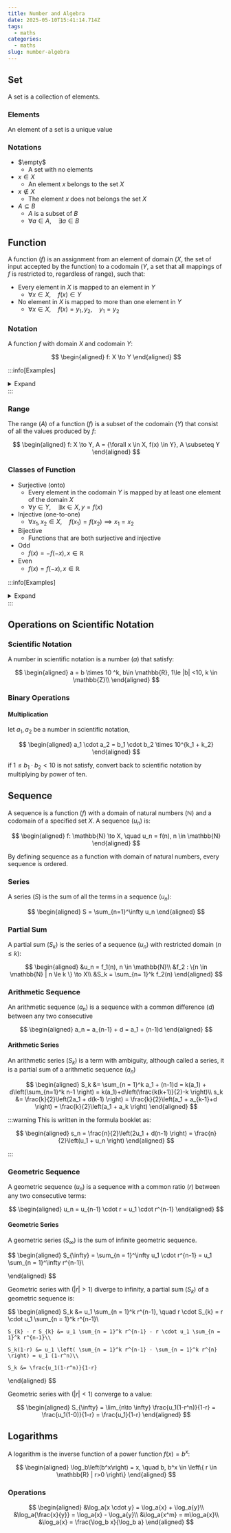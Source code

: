 ```yaml
---
title: Number and Algebra
date: 2025-05-10T15:41:14.714Z
tags:
  - maths
categories:
  - maths
slug: number-algebra
---
```


## Set

A set is a collection of elements.

### Elements

An element of a set is a unique value

### Notations

- $\empty$
  - A set with no elements
- $x \in X$
  - An element $x$ belongs to the set $X$
- $x \notin X$
  - The element $x$ does not belongs the set $X$
- $A \subseteq B$
  - $A$ is a subset of $B$
  - $\forall a \in A, \quad \exists a \in B$

## Function

A function ($f$) is an assignment from an element of domain ($X$, the set of input accepted by the function) to a codomain ($Y$, a set that all mappings of $f$ is restricted to, regardless of range), such that:

- Every element in $X$ is mapped to an element in $Y$
  - $\forall x \in X, \quad f(x) \in Y$
- No element in $X$ is mapped to more than one element in $Y$
  - $\forall x \in X, \quad f(x) = y_1, y_2, \quad y_1 = y_2$

### Notation

A function $f$ with domain $X$ and codomain $Y$:

$$
\begin{aligned}
    f: X \to Y
\end{aligned}
$$

:::info[Examples]

<details>
    <summary>Expand </summary>
    <p>
      - Not unique
        - $f_1: \mathbb{R}^+ \to \mathbb{R}, \quad f(x) = \pm \sqrt{x}$
        - Since $x$ can be mapped to two elements ($y$ or $-y$), $f_1$ is not unique
      - $f_2: \mathbb{R} \to \mathbb{R}, f_2(x) = \frac{1}{x}$
        - At $x = 0$, $f_2(0)$ is not defined, therefore not every element in domain $X$ is mapped to domain $Y$
        - Redefine $f_2: \mathbb{R} \backslash \{0\} \to \mathbb{R}$
      - $f_3: \empty \to Y$
        - Since no elements are in the domain, uniqueness is satisfy hence a valid function
    </p>
</details>
:::

### Range

The range ($A$) of a function ($f$) is a subset of the codomain ($Y$) that consist of all the values produced by $f$:

$$
\begin{aligned}
    f: X \to Y, A = {\forall x \in X, f(x) \in Y}, A \subseteq Y
\end{aligned}
$$

### Classes of Function

- Surjective (onto)
  - Every element in the codomain $Y$ is mapped by at least one element of the domain $X$
  - $\forall y \in Y, \quad \exists x \in X, y = f(x)$
- Injective (one-to-one)
  - $\forall x_1, x_2 \in X, \quad f(x_1) = f(x_2) \implies x_1 = x_2$
- Bijective
  - Functions that are both surjective and injective
- Odd
  - $f(x) = -f(-x), x \in \mathbb{R}$
- Even
  - $f(x) = f(-x), x \in \mathbb{R}$

:::info[Examples]

<details>
    <summary>Expand </summary>
    <p>
      - Non-injective
        - $f:\mathbb{R} \to \mathbb{R}, f(x) = x^2$
          - Even function 
            - f(x) = f(-x)
            - Distinct inputs map to same output
    </p>
</details>
:::

## Operations on Scientific Notation

### Scientific Notation

A number in scientific notation is a number ($a$) that satisfy:

$$
\begin{aligned}
    a = b \times 10 ^k, b\in \mathbb{R}, 1\le |b| <10, k \in \mathbb{Z}\\
\end{aligned}
$$

### Binary Operations

#### Multiplication

let $a_1,a_2$ be a number in scientific notation,

$$
\begin{aligned}
    a_1 \cdot a_2 = b_1 \cdot b_2 \times 10^{k_1 + k_2}
\end{aligned}
$$

if $1 \le b_1 \cdot b_2 <10$ is not satisfy, convert back to scientific notation by multiplying by power of ten.

## Sequence

A sequence is a function ($f$) with a domain of natural numbers ($\mathbb{N}$) and a codomain of a specified set $X$. A sequence ($u_n$) is:

$$
\begin{aligned}
    f: \mathbb{N} \to X, \quad u_n = f(n), n \in \mathbb{N}
\end{aligned}
$$

By defining sequence as a function with domain of natural numbers, every sequence is ordered.

### Series

A series ($S$) is the sum of all the terms in a sequence ($u_n$):

$$
\begin{aligned}
    S = \sum_{n=1}^\infty u_n
\end{aligned}
$$

### Partial Sum

A partial sum ($S_k$) is the series of a sequence ($u_n$) with restricted domain ($n \le k$):

$$
\begin{aligned}
    &u_n = f_1(n), n \in \mathbb{N}\\
    &f_2 : \{n \in \mathbb{N} | n \le k \} \to X\\
    &S_k = \sum_{n= 1}^k f_2(n)
\end{aligned}
$$

### Arithmetic Sequence

An arithmetic sequence ($a_n$) is a sequence with a common difference ($d$) between any two consecutive

$$
\begin{aligned}
    a_n = a_{n-1} + d = a_1 + (n-1)d
\end{aligned}
$$

#### Arithmetic Series

An arithmetic series ($S_k$) is a term with ambiguity, although called a series, it is a partial sum of a arithmetic sequence ($a_n$)

$$
\begin{aligned}
    S_k &= \sum_{n = 1}^k a_1 + (n-1)d = k(a_1) + d\left(\sum_{n=1}^k n-1 \right) = k(a_1)+d\left(\frac{k(k+1)}{2}-k \right)\\
    s_k &= \frac{k}{2}\left(2a_1 + d(k-1) \right) = \frac{k}{2}\left(a_1 + a_{k-1}+d \right) = \frac{k}{2}\left(a_1 + a_k \right)
\end{aligned}
$$

:::warning
This is written in the formula booklet as:

$$
\begin{aligned}
    s_n = \frac{n}{2}\left(2u_1 + d(n-1) \right) = \frac{n}{2}\left(u_1 + u_n \right)
\end{aligned}
$$

:::

### Geometric Sequence

A geometric sequence ($u_n$) is a sequence with a common ratio ($r$) between any two consecutive terms:

$$
\begin{aligned}
    u_n = u_{n-1} \cdot r = u_1 \cdot r^{n-1}
\end{aligned}
$$

#### Geometric Series

A geometric series ($S_{\infty}$) is the sum of infinite geometric sequence.

$$
\begin{aligned}
    S_{\infty} = \sum_{n = 1}^\infty u_1 \cdot r^{n-1} =  u_1 \sum_{n = 1}^\infty r^{n-1}\\

\end{aligned}
$$

Geometric series with ($|r|>1$) diverge to infinity, a partial sum ($S_k$) of a geometric sequence is:

$$
\begin{aligned}
    S_k &= u_1 \sum_{n = 1}^k r^{n-1}, \quad    r \cdot S_{k} = r \cdot u_1 \sum_{n = 1}^k r^{n-1}\\

    S_{k} - r S_{k} &= u_1 \sum_{n = 1}^k r^{n-1} - r \cdot u_1 \sum_{n = 1}^k r^{n-1}\\

    S_k(1-r) &= u_1 \left( \sum_{n = 1}^k r^{n-1} - \sum_{n = 1}^k r^{n} \right) = u_1 (1-r^n)\\

    S_k &= \frac{u_1(1-r^n)}{1-r}

\end{aligned}
$$

Geometric series with ($|r|<1$) converge to a value:

$$
\begin{aligned}
    S_{\infty} = \lim_{n\to \infty} \frac{u_1(1-r^n)}{1-r} = \frac{u_1(1-0)}{1-r} = \frac{u_1}{1-r}
\end{aligned}
$$

## Logarithms

A logarithm is the inverse function of a power function $f(x) = b^x$:

$$
\begin{aligned}
    \log_b\left(b^x\right) = x, \quad b, b^x \in \left\{ r \in \mathbb{R} | r>0 \right\}
\end{aligned}
$$

### Operations

$$
\begin{aligned}
    &\log_a{x \cdot y} = \log_a{x} + \log_a{y}\\
    &\log_a{\frac{x}{y}} = \log_a{x} - \log_a{y}\\
    &\log_a{x^m} = m\log_a{x}\\
    &\log_a{x} = \frac{\log_b x}{\log_b a}
\end{aligned}
$$
